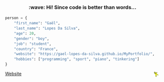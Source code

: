 ﻿<h3 align="center">
    :wave: Hi! Since code is better than words...
</h3>

~~~python
person = {
    "first_name": "Gaël",
    "last_name": "Lopes Da Silva",
    "age": 20,
    "gender": "boy",
    "job": "student",
    "country": "France",
    "website": "https://gael-lopes-da-silva.github.io/MyPortfolio/",
    "hobbies": ["programming", "sport", "piano", "tinkering"]
}
~~~

<a align="left" title="This is my portfolio :D" href="https://gael-lopes-da-silva.github.io/MyPortfolio/">Website</a> <img align="right" style="width:20px;" title="This is the yellow dancing man. Don't question him." alt="Too bad. He gone..." src="./img/yellow_man.gif">